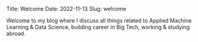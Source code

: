 Title: Welcome
Date: 2022-11-13
Slug: welcome

Welcome to my blog where I discuss all things related to Applied Machine Learning & Data Science, building career in Big Tech, working & studying abroad.
